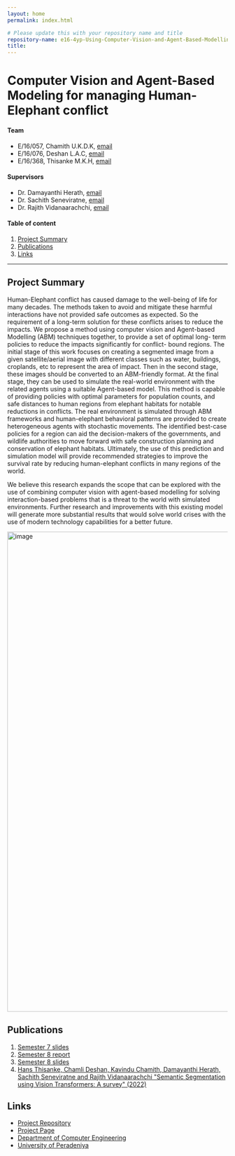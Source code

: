 ```yaml
---
layout: home
permalink: index.html

# Please update this with your repository name and title
repository-name: e16-4yp-Using-Computer-Vision-and-Agent-Based-Modelling-to-Explore-the-Human-Elephant-Conflict
title:
---
```


[comment]: # "This is the standard layout for the project, but you can clean this and use your own template"

# Computer Vision and Agent-Based Modeling for managing Human-Elephant conflict

#### Team

- E/16/057, Chamith U.K.D.K, [email](mailto:e16057@eng.pdn.ac.lk)
- E/16/076, Deshan L.A.C, [email](mailto:e16076@eng.pdn.ac.lk)
- E/16/368, Thisanke M.K.H, [email](mailto:e16368@eng.pdn.ac.lk)

#### Supervisors

- Dr. Damayanthi Herath, [email](mailto:damayanthiherath@eng.pdn.ac.lk)
- Dr. Sachith Seneviratne, [email](mailto:sachith.seneviratne@unimelb.edu.au)
- Dr. Rajith Vidanaarachchi, [email](mailto:rajith.vidanaarachchi@unimelb.edu.au)

#### Table of content

1. [Project Summary](#project-summary)
2. [Publications](#publications)
3. [Links](#links)

---

## Project Summary

Human-Elephant conflict has caused damage to the
well-being of life for many decades. The methods taken to avoid
and mitigate these harmful interactions have not provided safe
outcomes as expected. So the requirement of a long-term solution
for these conflicts arises to reduce the impacts. We propose
a method using computer vision and Agent-based Modelling
(ABM) techniques together, to provide a set of optimal long-
term policies to reduce the impacts significantly for conflict-
bound regions. The initial stage of this work focuses on creating
a segmented image from a given satellite/aerial image with
different classes such as water, buildings, croplands, etc to
represent the area of impact. Then in the second stage, these
images should be converted to an ABM-friendly format. At
the final stage, they can be used to simulate the real-world
environment with the related agents using a suitable Agent-based
model. This method is capable of providing policies with optimal
parameters for population counts, and safe distances to human
regions from elephant habitats for notable reductions in conflicts.
The real environment is simulated through ABM frameworks
and human-elephant behavioral patterns are provided to create
heterogeneous agents with stochastic movements. The identified
best-case policies for a region can aid the decision-makers of
the governments, and wildlife authorities to move forward with
safe construction planning and conservation of elephant habitats.
Ultimately, the use of this prediction and simulation model will
provide recommended strategies to improve the survival rate by
reducing human-elephant conflicts in many regions of the world.

We believe this research expands the scope that can be
explored with the use of combining computer vision with
agent-based modelling for solving interaction-based problems
that is a threat to the world with simulated environments.
Further research and improvements with this existing model
will generate more substantial results that would solve world
crises with the use of modern technology capabilities for a
better future.

<img width="1095" alt="image" src="https://user-images.githubusercontent.com/59405594/220525567-51382a48-9405-478b-8528-f082046d02ce.png">

## Publications
1. [Semester 7 slides](https://docs.google.com/presentation/d/1T2sVkA180AaTghzwE8Q9yPhVt_3oj_0D5MgQr_NV7dY/edit?usp=sharing)
2. [Semester 8 report](./)
3. [Semester 8 slides](https://docs.google.com/presentation/d/1gyMvy4A_dPVk4KGqG9aY2cI8pPKA_r-0UanRG0x84dI/edit?usp=sharing)
4. [Hans Thisanke, Chamli Deshan, Kavindu Chamith, Damayanthi Herath, Sachith Seneviratne and Rajith Vidanaarachchi "Semantic Segmentation using Vision Transformers: A survey" (2022)](https://doi.org/10.1016/j.engappai.2023.106669)

<!-- 4. Author 1, Author 2 and Author 3 "Research paper title" (2021). [PDF](./). -->



## Links

[//]: # ( NOTE: EDIT THIS LINKS WITH YOUR REPO DETAILS )

- [Project Repository](https://github.com/cepdnaclk/e16-4yp-Using-Computer-Vision-and-Agent-Based-Modelling-to-Explore-the-Human-Elephant-Conflict)
- [Project Page](https://cepdnaclk.github.io/e16-4yp-Using-Computer-Vision-and-Agent-Based-Modelling-to-Explore-the-Human-Elephant-Conflict/)
- [Department of Computer Engineering](http://www.ce.pdn.ac.lk/)
- [University of Peradeniya](https://pdn.ac.lk/)


[//]: # "Please refer this to learn more about Markdown syntax"
[//]: # "https://github.com/adam-p/markdown-here/wiki/Markdown-Cheatsheet"
